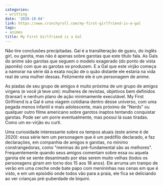 ```yaml
---
categories:
- writting
date: '2020-10-04'
link: https://www.crunchyroll.com/my-first-girlfriend-is-a-gal
tags:
- animes
title: My First Girlfriend is a Gal
---
```


Não tire conclusões precipitadas. Gal é a transliteração de gyaru, do inglês girl, ou garota, mas não é apenas sobre garotas que este título fala. As Gals do anime são garotas que seguem o modelo exagerado (do ponto de vista japonês) com que as garotas se produzem. E a Gal que este virjão começa a namorar na série dá a exata noção de o quão distante ele estaria na vida real de uma mulher dessas. Felizmente ele é um personagem de anime.

As piadas de seu grupo de amigos é muito próxima de um grupo de amigos virgens (e você já teve um): mulheres de revistas, objetivos bem definidos (transar) e nenhum plano de ação minimamente executável. My First Girlfriend is a Gal é uma viagem cotidiana dentro desse universo, com uma pegada menos infantil e mais adolescente, mais próximo de "Nerds" ou qualquer outro filme americano sobre garotos inaptos tentando conquistar garotas. Pode ser um porre eventualmente, mas possui lá suas tiradas. Como um ex-virjão eu curti.

Uma curiosidade interessante sobre os tempos atuais (este anime é de 2020): essa série tem um personagem que é um pedófilo declarado, e faz declarações, em companhia de amigos e garotas, no mínimo constrangedoras, como "meninas do pré-fundamental são as melhores". Frequentemente quando seus amigos comentam sobre essa ou aquela garota ele se sente desanimado por elas serem muito velhas (todos os personagens giram em torno dos 15 aos 18 anos). Ele arruma um trampo de verão em uma creche onde bate papo com menininhas nas cenas em que é visto, e em um episódio onde todos vão para a praia, ele fica se deliciando ao ver crianças pré-puberdade de biquini.